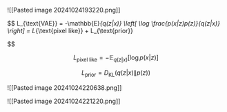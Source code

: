 
![[Pasted image 20241024193220.png]]

$$
L_{\text{VAE}} = -\mathbb{E}_{q(z|x)} \left[ \log \frac{p(x|z)p(z)}{q(z|x)} \right] = L_{\text{pixel like}} + L_{\text{prior}}

$$

$$
L_{\text{pixel like}} = - \mathbb{E}_{q(z|x)} \left[ \log p(x|z) \right]
$$

$$
L_{\text{prior}} = D_{\text{KL}} \left( q(z|x) \| p(z) \right)
$$

![[Pasted image 20241024220638.png]]


![[Pasted image 20241024221220.png]]